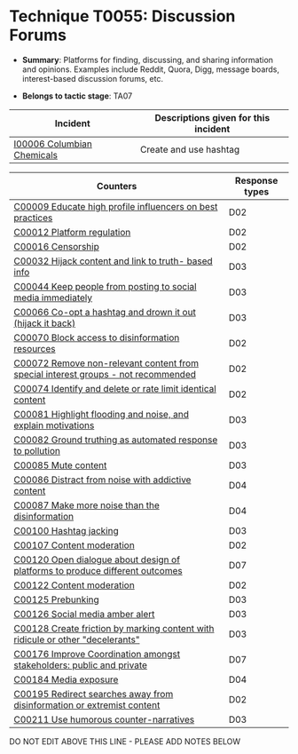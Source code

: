 # Technique T0055: Discussion Forums

* **Summary**: Platforms for finding, discussing, and sharing information and opinions. Examples include Reddit, Quora, Digg, message boards, interest-based discussion forums, etc.

* **Belongs to tactic stage**: TA07


| Incident | Descriptions given for this incident |
| -------- | -------------------- |
| [I00006 Columbian Chemicals](../generated_pages/incidents/I00006.md) | Create and use hashtag |



| Counters | Response types |
| -------- | -------------- |
| [C00009 Educate high profile influencers on best practices](../generated_pages/counters/C00009.md) | D02 |
| [C00012 Platform regulation](../generated_pages/counters/C00012.md) | D02 |
| [C00016 Censorship](../generated_pages/counters/C00016.md) | D02 |
| [C00032 Hijack content and link to truth- based info](../generated_pages/counters/C00032.md) | D03 |
| [C00044 Keep people from posting to social media immediately](../generated_pages/counters/C00044.md) | D03 |
| [C00066 Co-opt a hashtag and drown it out (hijack it back)](../generated_pages/counters/C00066.md) | D03 |
| [C00070 Block access to disinformation resources](../generated_pages/counters/C00070.md) | D02 |
| [C00072 Remove non-relevant content from special interest groups - not recommended](../generated_pages/counters/C00072.md) | D02 |
| [C00074 Identify and delete or rate limit identical content](../generated_pages/counters/C00074.md) | D02 |
| [C00081 Highlight flooding and noise, and explain motivations](../generated_pages/counters/C00081.md) | D03 |
| [C00082 Ground truthing as automated response to pollution](../generated_pages/counters/C00082.md) | D03 |
| [C00085 Mute content](../generated_pages/counters/C00085.md) | D03 |
| [C00086 Distract from noise with addictive content](../generated_pages/counters/C00086.md) | D04 |
| [C00087 Make more noise than the disinformation](../generated_pages/counters/C00087.md) | D04 |
| [C00100 Hashtag jacking](../generated_pages/counters/C00100.md) | D03 |
| [C00107 Content moderation](../generated_pages/counters/C00107.md) | D02 |
| [C00120 Open dialogue about design of platforms to produce different outcomes](../generated_pages/counters/C00120.md) | D07 |
| [C00122 Content moderation](../generated_pages/counters/C00122.md) | D02 |
| [C00125 Prebunking](../generated_pages/counters/C00125.md) | D03 |
| [C00126 Social media amber alert](../generated_pages/counters/C00126.md) | D03 |
| [C00128 Create friction by marking content with ridicule or other "decelerants"](../generated_pages/counters/C00128.md) | D03 |
| [C00176 Improve Coordination amongst stakeholders: public and private](../generated_pages/counters/C00176.md) | D07 |
| [C00184 Media exposure](../generated_pages/counters/C00184.md) | D04 |
| [C00195 Redirect searches away from disinformation or extremist content ](../generated_pages/counters/C00195.md) | D02 |
| [C00211 Use humorous counter-narratives](../generated_pages/counters/C00211.md) | D03 |


DO NOT EDIT ABOVE THIS LINE - PLEASE ADD NOTES BELOW